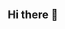 ## Hi there 👋

<!--
**Sergiolf03/Sergiolf03** is a ✨ _special_ ✨ repository because its `README.md` (this file) appears on your GitHub profile.

Here are some ideas to get you started:

- 🔭🌱 My name is Sergio López Fernández, and I am currently studying a higher-level vocational training program in Web Application Development (DAW) at IES Gregorio Prieto (Valdepeñas). .

FOTO

I am currently learning different languages and technologies, including:
- HTML
- CSS
- JavaScript
- GIT / GitHub
- SQL
- Java
- Some Docker


- 📬 Contact
Feel free to contact me for collaborations, discussions, or any exciting opportunities

- Correo: sergiolf03@gmail.com

- GitHub: https://github.com/Sergiolf03

- LinkedIn:

Thanks for visiting my repository! 🚀
